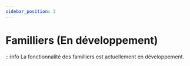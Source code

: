 ```yaml
---
sidebar_position: 3
---
```


# Familliers (En développement)

:::info
La fonctionnalité des familliers est actuellement en développement.